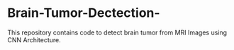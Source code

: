 # Brain-Tumor-Dectection-
This repository contains code to detect brain tumor from MRI Images using CNN Architecture.
